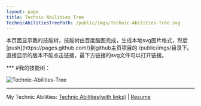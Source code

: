 ```yaml
---
layout: page
title: Technic Abilities Tree
TechnicAbilitiesTreePath: /public/imgs/Technic-Abilities-Tree.svg
---
```


<p class="message">
本页面显示我的技能树，技能树由百度脑图完成，生成本地svg图片格式，然后[push](https://pages.github.com/)到github主页项目的 /public/imgs/目录下。直接显示的版本不能点击链接，最下方链接的svg文件可以打开链接。
</p>
***
#我的技能树：


![Technic-Abilities-Tree]({{page.TechnicAbilitiesTreePath}})

<hr/>
<div id="cf-pdf-down">My Technic Abilities: <a href="{{ page.TechnicAbilitiesTreePath }}">Technic Abilities(with links)</a>&nbsp;|&nbsp;<a href="http://jaminjiang.github.io/resume/">Resume</a></div>

</div>
